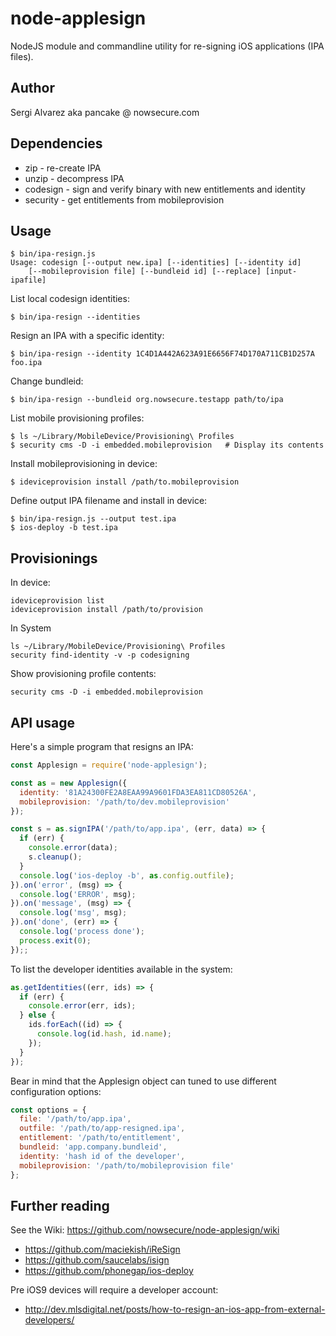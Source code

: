node-applesign
===============

NodeJS module and commandline utility for re-signing iOS applications (IPA files).

Author
------

Sergi Alvarez aka pancake @ nowsecure.com

Dependencies
------------

* zip      - re-create IPA
* unzip    - decompress IPA
* codesign - sign and verify binary with new entitlements and identity
* security - get entitlements from mobileprovision

Usage
-----

	$ bin/ipa-resign.js
	Usage: codesign [--output new.ipa] [--identities] [--identity id]
		[--mobileprovision file] [--bundleid id] [--replace] [input-ipafile]

List local codesign identities:

	$ bin/ipa-resign --identities

Resign an IPA with a specific identity:

	$ bin/ipa-resign --identity 1C4D1A442A623A91E6656F74D170A711CB1D257A foo.ipa

Change bundleid:

	$ bin/ipa-resign --bundleid org.nowsecure.testapp path/to/ipa

List mobile provisioning profiles:

	$ ls ~/Library/MobileDevice/Provisioning\ Profiles
	$ security cms -D -i embedded.mobileprovision   # Display its contents

Install mobileprovisioning in device:

	$ ideviceprovision install /path/to.mobileprovision

Define output IPA filename and install in device:

	$ bin/ipa-resign.js --output test.ipa
	$ ios-deploy -b test.ipa

Provisionings
-------------

In device:

	ideviceprovision list
	ideviceprovision install /path/to/provision

In System

	ls ~/Library/MobileDevice/Provisioning\ Profiles
	security find-identity -v -p codesigning

Show provisioning profile contents:

	security cms -D -i embedded.mobileprovision

API usage
---------

Here's a simple program that resigns an IPA:

```js
const Applesign = require('node-applesign');

const as = new Applesign({
  identity: '81A24300FE2A8EAA99A9601FDA3EA811CD80526A',
  mobileprovision: '/path/to/dev.mobileprovision'
});

const s = as.signIPA('/path/to/app.ipa', (err, data) => {
  if (err) {
    console.error(data);
    s.cleanup();
  }
  console.log('ios-deploy -b', as.config.outfile);
}).on('error', (msg) => {
  console.log('ERROR', msg);
}).on('message', (msg) => {
  console.log('msg', msg);
}).on('done', (err) => {
  console.log('process done');
  process.exit(0);
});;
```

To list the developer identities available in the system:

```js
as.getIdentities((err, ids) => {
  if (err) {
    console.error(err, ids);
  } else {
    ids.forEach((id) => {
      console.log(id.hash, id.name);
    });
  }
});
```

Bear in mind that the Applesign object can tuned to use different
configuration options:

```js
const options = {
  file: '/path/to/app.ipa',
  outfile: '/path/to/app-resigned.ipa',
  entitlement: '/path/to/entitlement',
  bundleid: 'app.company.bundleid',
  identity: 'hash id of the developer',
  mobileprovision: '/path/to/mobileprovision file'
};
```

Further reading
---------------

See the Wiki: https://github.com/nowsecure/node-applesign/wiki

* https://github.com/maciekish/iReSign
* https://github.com/saucelabs/isign
* https://github.com/phonegap/ios-deploy

Pre iOS9 devices will require a developer account:

* http://dev.mlsdigital.net/posts/how-to-resign-an-ios-app-from-external-developers/
